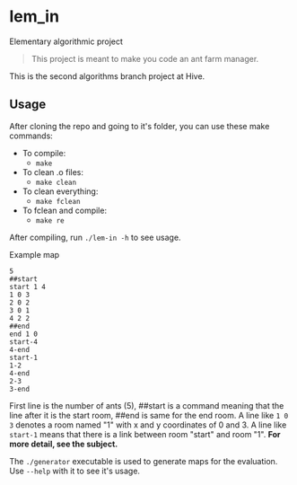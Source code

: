 # lem_in
Elementary algorithmic project
>  This project is meant to make you code an ant farm manager.

This is the second algorithms branch project at Hive.

## Usage

After cloning the repo and going to it's folder, you can use these make commands:
* To compile:
  * `make`
* To clean .o files:
  * `make clean`
* To clean everything:
  * `make fclean`
* To fclean and compile:
  * `make re`

After compiling, run `./lem-in -h` to see usage.

Example map

```
5
##start
start 1 4
1 0 3
2 0 2
3 0 1
4 2 2
##end
end 1 0
start-4
4-end
start-1
1-2
4-end
2-3
3-end
```

First line is the number of ants (5), ##start is a command meaning that the line after it is the start room, ##end is same for the end room.
A line like `1 0 3` denotes a room named "1" with x and y coordinates of 0 and 3.
A line like `start-1` means that there is a link between room "start" and room "1".
**For more detail, see the subject.**

The `./generator` executable is used to generate maps for the evaluation. Use `--help` with it to see it's usage. 
